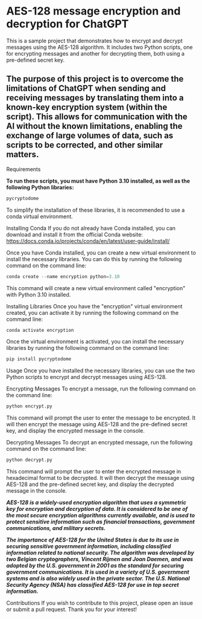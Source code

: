 # AES-128 message encryption and decryption for ChatGPT

This is a sample project that demonstrates how to encrypt and decrypt messages using the AES-128 algorithm. It includes two Python scripts, one for encrypting messages and another for decrypting them, both using a pre-defined secret key.

## The purpose of this project is to overcome the limitations of ChatGPT when sending and receiving messages by translating them into a known-key encryption system (within the script). This allows for communication with the AI without the known limitations, enabling the exchange of large volumes of data, such as scripts to be corrected, and other similar matters.

Requirements

**To run these scripts, you must have Python 3.10 installed, as well as the following Python libraries:**

```python 
pycryptodome
```
To simplify the installation of these libraries, it is recommended to use a conda virtual environment.

Installing Conda
If you do not already have Conda installed, you can download and install it from the official Conda website: https://docs.conda.io/projects/conda/en/latest/user-guide/install/

Once you have Conda installed, you can create a new virtual environment to install the necessary libraries. You can do this by running the following command on the command line:


```python 
conda create --name encryption python=3.10
```
This command will create a new virtual environment called "encryption" with Python 3.10 installed.

Installing Libraries
Once you have the "encryption" virtual environment created, you can activate it by running the following command on the command line:

```python  
conda activate encryption
```
Once the virtual environment is activated, you can install the necessary libraries by running the following command on the command line:


```python 
pip install pycryptodome
```
Usage
Once you have installed the necessary libraries, you can use the two Python scripts to encrypt and decrypt messages using AES-128.

Encrypting Messages
To encrypt a message, run the following command on the command line:


```python 
python encrypt.py
```
This command will prompt the user to enter the message to be encrypted. It will then encrypt the message using AES-128 and the pre-defined secret key, and display the encrypted message in the console.

Decrypting Messages
To decrypt an encrypted message, run the following command on the command line:


```python 
python decrypt.py
```
This command will prompt the user to enter the encrypted message in hexadecimal format to be decrypted. It will then decrypt the message using AES-128 and the pre-defined secret key, and display the decrypted message in the console.

**_AES-128 is a widely-used encryption algorithm that uses a symmetric key for encryption and decryption of data. It is considered to be one of the most secure encryption algorithms currently available, and is used to protect sensitive information such as financial transactions, government communications, and military secrets._**

**_The importance of AES-128 for the United States is due to its use in securing sensitive government information, including classified information related to national security. The algorithm was developed by two Belgian cryptographers, Vincent Rijmen and Joan Daemen, and was adopted by the U.S. government in 2001 as the standard for securing government communications. It is used in a variety of U.S. government systems and is also widely used in the private sector. The U.S. National Security Agency (NSA) has classified AES-128 for use in top secret information._**

Contributions
If you wish to contribute to this project, please open an issue or submit a pull request. Thank you for your interest!
